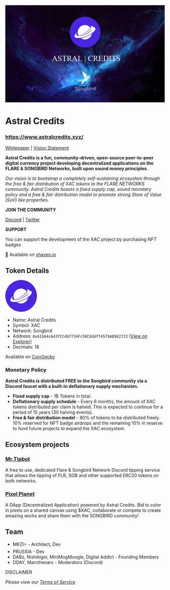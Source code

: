 <img src="https://raw.githubusercontent.com/HelloMokuzai/AstralCredits/refs/heads/main/images/banner3.jpg" alt="drawing"/>

# Astral Credits
### https://www.astralcredits.xyz/
[Whitepaper](https://github.com/HelloMokuzai/AstralCredits/blob/main/static/docs/Whitepaper.pdf) | [Vision Statement](https://github.com/HelloMokuzai/AstralCredits/blob/main/static/docs/Vision-Statement.pdf)

**Astral Credits is a fun, community-driven, open-source peer-to-peer digital currency project developing decentralized applications on the FLARE & SONGBIRD Networks, built upon sound money principles.**

*Our vision is to bootstrap a completely self-sustaining ecosystem through the free & fair distribution of XAC tokens to the FLARE NETWORKS community. Astral Credits boasts a fixed supply cap, sound monetary policy and a free & fair distribution model to promote strong Store of Value (SoV) like properties.*

**JOIN THE COMMUNITY**

[Discord](https://discord.gg/AJd4YDZSqD) | [Twitter](https://twitter.com/AstralCredits)

**SUPPORT**

You can support the development of the XAC project by purchasing NFT badges

🛒 Available on [xhaven.io](https://xhaven.io/collection/songbird/astralcredits/) 

## Token Details

<img src="https://raw.githubusercontent.com/HelloMokuzai/AstralCredits/main/images/XAC.png" alt="drawing" width="100" height="100"/>

- Name: Astral Credits
- Symbol: XAC
- Network: Songbird
- Address: `0x61b64c643fCCd6ff34Fc58C8ddff4579A89E2723` ([View on Explorer](https://songbird-explorer.flare.network/token/0x61b64c643fCCd6ff34Fc58C8ddff4579A89E2723))
- Decimals: 18

Available on [CoinGecko](https://www.coingecko.com/en/coins/astral-credits)

### Monetary Policy
**Astral Credits is distributed FREE to the Songbird community via a Discord faucet with a built-in deflationary supply mechanism.**
 
- **Fixed supply cap** - 1B Tokens in total.
- **Deflationary supply schedule** - Every 6 months, the amount of XAC tokens distributed per claim is halved. This is expected to continue for a period of 15 years (30 halving events).
- **Free & fair distribution model** - 80% of tokens to be distributed freely. 10% reserved for NFT badge airdrops and the remaining 10% in reserve to fund future projects to expand the XAC ecosystem.

## Ecosystem projects
### [Mr.Tipbot](https://www.astralcredits.xyz/tipbot)

A free to use, dedicated Flare & Songbird Network Discord tipping service that allows the tipping of FLR, SGB and other supported ERC20 tokens on both networks.

### [Pixel Planet](https://www.astralcredits.xyz/pixels/)

A DApp (Decentralized Application) powered by Astral Credits. Bid to color in pixels on a shared canvas using $XAC, collaborate or compete to create amazing works and share them with the SONGBIRD community!

## Team

- MKZI⚡ - Architect, Dev
- PRUSSIA - Dev
- DABz, Nishikigoi, MiniMogMoogle, Digital Addict - Founding Members
- DDAY, Marcthenarc - Moderators (Discord)

DISCLAIMER

*Please view our [Terms of Service](https://github.com/HelloMokuzai/AstralCredits/blob/main/docs/Terms-of-Service.pdf)*

